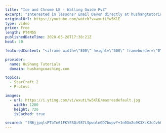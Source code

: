```yaml
---
title: "Ice and Chrome LE - Walling Guide PvZ"
excerpt: "Interested in lessons? Email Devon directly at hushangtutorials@outlook.com ------------------------------------------------------------------------------------------------------- Want to support HuShang Tutorials directly? Patreon is a website where you can contribute a monthly donation that will help"
originalUrl: https://youtube.com/watch?v=wxutLYw5KlE
type: video
price: Free
length: PT4M5S
publishedDateTime: 2020-05-28T17:38:21Z
heat: 50

featuredContent: "<iframe width=\"800\" height=\"500\" frameborder=\"0\" src=\"https://www.youtube.com/embed/wxutLYw5KlE\" allow=\"accelerometer; autoplay; encrypted-media; gyroscope; picture-in-picture\" allowfullscreen></iframe>"

provider:
  name: HuShang Tutorials
  domain: hushangcoaching.com

topics:
  - StarCraft 2
  - Protoss

images:
  - url: https://i.ytimg.com/vi/wxutLYw5KlE/maxresdefault.jpg
    width: 1280
    height: 720
    isCached: true

secured: "fN6jjpqlsPTbTn61FKYESQi987LSpwalnGD7bwpvY+1n0Gm2o0K3XcKJcCvhG0D23GwA1tOKa3HCH32Yg3/yRYdQY3SifZFHOm6mE8NUBF75VH0lbUMQJzPans0p2jx+bTOnUZ5uV+7gGPHDdcpC8D1+15OsM3c5OYjjBRJ+qIY+z22oXFqXDX4aBho7UeFrkUbtdrPK8BVGR5lEJTCu0MS4HJrPHmgRZiS4QKTog0K/qOXhG5VmdFTCOh1sCS/qUwd8euUjevFOjStwLZUy77EIgRnTUYgWH4ete2cY3/fcQR0zL0RfS23BHU5DXeTGxhJNajXz9uMjbe0POePQArk1sd+qqcB7rQxVyBXt5n8HCGcHFSiz1SDIu7yFMaA8rF+ZCwHsL5g/4c5GV27ZqQBFXTMXSZzcs9CcjAg1sJs=;PiauWcKn0j2KsuWbyGZHBg=="
---
```


